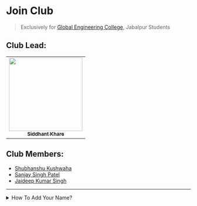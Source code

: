 # Join Club

> Exclusively for [Global Engineering College](https://www.globalengineeringcollege.com/), Jabalpur Students

## Club Lead:
 <table>
<tr>
<td align="center"><a href="https://github.com/Siddhant-K-code"><img alt="" src="https://avatars.githubusercontent.com/Siddhant-K-code" width="200px;"><br><sub><b>Siddhant Khare</b></sub><br>
  </td>
</tr>
   </table>
   
## Club Members:

 - [Shubhanshu Kushwaha](https://github.com/Shubhanshu-1507)
 - [Sanjay Singh Patel](https://github.com/sanjay-singh-patel)
 - [Jaideep Kumar Singh](https://github.com/jstar2708)
  
  

 
  
  
  
  
  
  
  
  
  
  
  
  
  
  
  
  
  
  
  
  
  
  
  
  
  
  
----
  
<details>
<summary>How To Add Your Name?</summary>

  #### Click On Edit Button:
  
   ![image](https://user-images.githubusercontent.com/55068936/132330078-26192feb-ae82-40b0-a454-5b7dd52e4df6.png)
  
  ----
  
  #### Add Your Name:
  
   ![image](https://user-images.githubusercontent.com/55068936/132330530-f275a6d2-2bec-4110-a55e-8e6adce3fac6.png)

    
  ----
  
   #### Commit Your Changes:
  
   ![image](https://user-images.githubusercontent.com/55068936/132330660-b511610e-fec6-469b-97d0-746a275d6af3.png)


  

</details>
